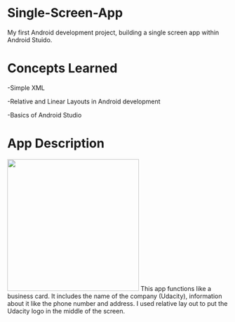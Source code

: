 # Single-Screen-App
My first Android development project, building a single screen app within Android Stuido.

# Concepts Learned
<p>-Simple XML</p>
<p>-Relative and Linear Layouts in Android development</p>
<p>-Basics of Android Studio</p>

# App Description
<img src="https://user-images.githubusercontent.com/44735420/96390603-18d20a00-117b-11eb-8d0d-02cd0696e552.png" width="300" />
This app functions like a business card. It includes the name of the company (Udacity), information about it like the phone number and address. I used relative lay out to put the Udacity logo in the middle of the screen.
